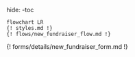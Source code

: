 hide:
    -toc

```mermaid
flowchart LR
{! styles.md !}
{! flows/new_fundraiser_flow.md !}
```
{! forms/details/new_fundraiser_form.md !}